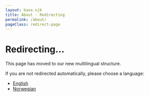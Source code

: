 ```yaml
---
layout: base.njk
title: About - Redirecting
permalink: /about/
pageClass: redirect-page
---
```


<div class="redirect-container">
  <h1>Redirecting...</h1>
  <p>This page has moved to our new multilingual structure.</p>
  <p>If you are not redirected automatically, please choose a language:</p>
  <ul>
    <li><a href="/en/about/">English</a></li>
    <li><a href="/no/om-oss/">Norwegian</a></li>
  </ul>
</div>

<script>
  // Redirect based on stored language preference or default to Norwegian
  (function() {
    var defaultLang = 'no';
    var storedLang = localStorage.getItem('preferredLanguage');
    var lang = storedLang || defaultLang;
    
    // Redirect to the preferred language version
    window.location.href = (lang === 'no') ? '/no/om-oss/' : '/en/about/';
  })();
</script> 